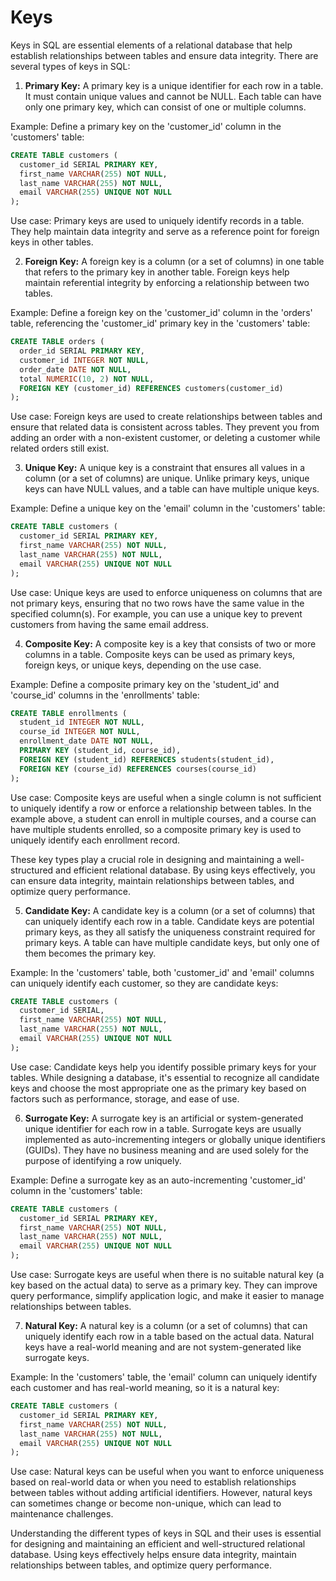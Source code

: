 # Keys

Keys in SQL are essential elements of a relational database that help establish relationships between tables and ensure data integrity. There are several types of keys in SQL:

1. **Primary Key:** A primary key is a unique identifier for each row in a table. It must contain unique values and cannot be NULL. Each table can have only one primary key, which can consist of one or multiple columns.

Example: Define a primary key on the 'customer_id' column in the 'customers' table:

```sql
CREATE TABLE customers (
  customer_id SERIAL PRIMARY KEY,
  first_name VARCHAR(255) NOT NULL,
  last_name VARCHAR(255) NOT NULL,
  email VARCHAR(255) UNIQUE NOT NULL
);
```

Use case: Primary keys are used to uniquely identify records in a table. They help maintain data integrity and serve as a reference point for foreign keys in other tables.

2. **Foreign Key:** A foreign key is a column (or a set of columns) in one table that refers to the primary key in another table. Foreign keys help maintain referential integrity by enforcing a relationship between two tables.

Example: Define a foreign key on the 'customer_id' column in the 'orders' table, referencing the 'customer_id' primary key in the 'customers' table:

```sql
CREATE TABLE orders (
  order_id SERIAL PRIMARY KEY,
  customer_id INTEGER NOT NULL,
  order_date DATE NOT NULL,
  total NUMERIC(10, 2) NOT NULL,
  FOREIGN KEY (customer_id) REFERENCES customers(customer_id)
);
```

Use case: Foreign keys are used to create relationships between tables and ensure that related data is consistent across tables. They prevent you from adding an order with a non-existent customer, or deleting a customer while related orders still exist.

3. **Unique Key:** A unique key is a constraint that ensures all values in a column (or a set of columns) are unique. Unlike primary keys, unique keys can have NULL values, and a table can have multiple unique keys.

Example: Define a unique key on the 'email' column in the 'customers' table:

```sql
CREATE TABLE customers (
  customer_id SERIAL PRIMARY KEY,
  first_name VARCHAR(255) NOT NULL,
  last_name VARCHAR(255) NOT NULL,
  email VARCHAR(255) UNIQUE NOT NULL
);
```

Use case: Unique keys are used to enforce uniqueness on columns that are not primary keys, ensuring that no two rows have the same value in the specified column(s). For example, you can use a unique key to prevent customers from having the same email address.

4. **Composite Key:** A composite key is a key that consists of two or more columns in a table. Composite keys can be used as primary keys, foreign keys, or unique keys, depending on the use case.

Example: Define a composite primary key on the 'student_id' and 'course_id' columns in the 'enrollments' table:

```sql
CREATE TABLE enrollments (
  student_id INTEGER NOT NULL,
  course_id INTEGER NOT NULL,
  enrollment_date DATE NOT NULL,
  PRIMARY KEY (student_id, course_id),
  FOREIGN KEY (student_id) REFERENCES students(student_id),
  FOREIGN KEY (course_id) REFERENCES courses(course_id)
);
```

Use case: Composite keys are useful when a single column is not sufficient to uniquely identify a row or enforce a relationship between tables. In the example above, a student can enroll in multiple courses, and a course can have multiple students enrolled, so a composite primary key is used to uniquely identify each enrollment record.

These key types play a crucial role in designing and maintaining a well-structured and efficient relational database. By using keys effectively, you can ensure data integrity, maintain relationships between tables, and optimize query performance.

5. **Candidate Key:** A candidate key is a column (or a set of columns) that can uniquely identify each row in a table. Candidate keys are potential primary keys, as they all satisfy the uniqueness constraint required for primary keys. A table can have multiple candidate keys, but only one of them becomes the primary key.

Example: In the 'customers' table, both 'customer_id' and 'email' columns can uniquely identify each customer, so they are candidate keys:

```sql
CREATE TABLE customers (
  customer_id SERIAL,
  first_name VARCHAR(255) NOT NULL,
  last_name VARCHAR(255) NOT NULL,
  email VARCHAR(255) UNIQUE NOT NULL
);
```

Use case: Candidate keys help you identify possible primary keys for your tables. While designing a database, it's essential to recognize all candidate keys and choose the most appropriate one as the primary key based on factors such as performance, storage, and ease of use.

6. **Surrogate Key:** A surrogate key is an artificial or system-generated unique identifier for each row in a table. Surrogate keys are usually implemented as auto-incrementing integers or globally unique identifiers (GUIDs). They have no business meaning and are used solely for the purpose of identifying a row uniquely.

Example: Define a surrogate key as an auto-incrementing 'customer_id' column in the 'customers' table:

```sql
CREATE TABLE customers (
  customer_id SERIAL PRIMARY KEY,
  first_name VARCHAR(255) NOT NULL,
  last_name VARCHAR(255) NOT NULL,
  email VARCHAR(255) UNIQUE NOT NULL
);
```

Use case: Surrogate keys are useful when there is no suitable natural key (a key based on the actual data) to serve as a primary key. They can improve query performance, simplify application logic, and make it easier to manage relationships between tables.

7. **Natural Key:** A natural key is a column (or a set of columns) that can uniquely identify each row in a table based on the actual data. Natural keys have a real-world meaning and are not system-generated like surrogate keys.

Example: In the 'customers' table, the 'email' column can uniquely identify each customer and has real-world meaning, so it is a natural key:

```sql
CREATE TABLE customers (
  customer_id SERIAL PRIMARY KEY,
  first_name VARCHAR(255) NOT NULL,
  last_name VARCHAR(255) NOT NULL,
  email VARCHAR(255) UNIQUE NOT NULL
);
```

Use case: Natural keys can be useful when you want to enforce uniqueness based on real-world data or when you need to establish relationships between tables without adding artificial identifiers. However, natural keys can sometimes change or become non-unique, which can lead to maintenance challenges.

Understanding the different types of keys in SQL and their uses is essential for designing and maintaining an efficient and well-structured relational database. Using keys effectively helps ensure data integrity, maintain relationships between tables, and optimize query performance.